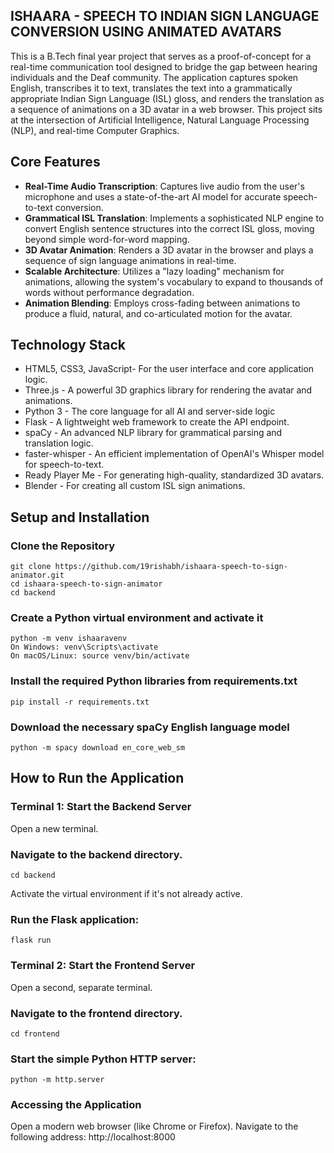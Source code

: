 ## ISHAARA - SPEECH TO INDIAN SIGN LANGUAGE CONVERSION USING ANIMATED AVATARS
This is a B.Tech final year project that serves as a proof-of-concept for a real-time communication tool designed to bridge the gap between hearing individuals and the Deaf community. The application captures spoken English, transcribes it to text, translates the text into a grammatically appropriate Indian Sign Language (ISL) gloss, and renders the translation as a sequence of animations on a 3D avatar in a web browser.
This project sits at the intersection of Artificial Intelligence, Natural Language Processing (NLP), and real-time Computer Graphics.

## Core Features
- **Real-Time Audio Transcription**: Captures live audio from the user's microphone and uses a state-of-the-art AI model for accurate speech-to-text conversion.
- **Grammatical ISL Translation**: Implements a sophisticated NLP engine to convert English sentence structures into the correct ISL gloss, moving beyond simple word-for-word mapping.
- **3D Avatar Animation**: Renders a 3D avatar in the browser and plays a sequence of sign language animations in real-time.
- **Scalable Architecture**: Utilizes a "lazy loading" mechanism for animations, allowing the system's vocabulary to expand to thousands of words without performance degradation.
- **Animation Blending**: Employs cross-fading between animations to produce a fluid, natural, and co-articulated motion for the avatar.

## Technology Stack

- HTML5, CSS3, JavaScript- For the user interface and core application logic.
- Three.js - A powerful 3D graphics library for rendering the avatar and animations.
- Python 3 - The core language for all AI and server-side logic
- Flask - A lightweight web framework to create the API endpoint.
- spaCy - An advanced NLP library for grammatical parsing and translation logic.
- faster-whisper - An efficient implementation of OpenAI's Whisper model for speech-to-text.
- Ready Player Me - For generating high-quality, standardized 3D avatars.
- Blender - For creating all custom ISL sign animations.

## Setup and Installation

### Clone the Repository
```
git clone https://github.com/19rishabh/ishaara-speech-to-sign-animator.git
cd ishaara-speech-to-sign-animator
cd backend
```
### Create a Python virtual environment and activate it
```
python -m venv ishaaravenv
On Windows: venv\Scripts\activate
On macOS/Linux: source venv/bin/activate
```
### Install the required Python libraries from requirements.txt
```
pip install -r requirements.txt
```
### Download the necessary spaCy English language model
```
python -m spacy download en_core_web_sm
```
## How to Run the Application

### Terminal 1: Start the Backend Server
Open a new terminal.

### Navigate to the backend directory.
```
cd backend
```
Activate the virtual environment if it's not already active.

### Run the Flask application:
```
flask run
```
### Terminal 2: Start the Frontend Server
Open a second, separate terminal.

### Navigate to the frontend directory.
```
cd frontend
```
### Start the simple Python HTTP server:
```
python -m http.server
```
### Accessing the Application
Open a modern web browser (like Chrome or Firefox).
Navigate to the following address: http://localhost:8000

